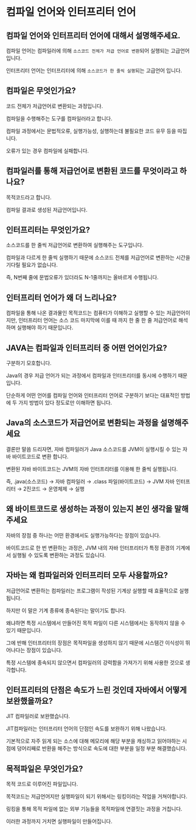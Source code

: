 # 컴파일 언어와 인터프리터 언어

## 컴파일 언어와 인터프리터 언어에 대해서 설명해주세요.

컴파일 언어는 컴파일러에 의해 `소스코드 전체가 저급 언어로 변환`되어 실행되는 고급언어 입니다.

인터프리터 언어는 인터프리터에 의해 `소스코드가 한 줄씩 실행`되는 고급언어 입니다.

## 컴파일은 무엇인가요?

코드 전체가 저급언어로 변환되는 과정입니다.

컴파일을 수행해주는 도구를 컴파일러라고 합니다.

컴파일 과정에서는 문법적오류, 실행가능성, 실행하는데 불필요한 코드 유무 등을 따집니다.

오류가 있는 경우 컴파일에 실패합니다.

## 컴파일러를 통해 저급언어로 변환된 코드를 무엇이라고 하나요?

목적코드라고 합니다.

컴파일 결과로 생성된 저급언어입니다.

## 인터프리터는 무엇인가요?

소스코드를 한 줄씩 저급언어로 변환하여 실행해주는 도구입니다.

컴파일과 다르게 한 줄씩 실행하기 때문에 소스코드 전체를 저급언어로 변환하는 시간을 기다릴 필요가 없습니다.

즉, N번째 줄에 문법오류가 있더라도 N-1줄까지는 올바르게 수행됩니다.

## 인터프리터 언어가 왜 더 느리나요?

컴파일을 통해 나온 결과물인 목적코드는 컴퓨터가 이해하고 실행할 수 있는 저급언어이지만, 인터프리터 언어는 소스 코드 마지막에 이를 때 까지 한 줄 한 줄 저급언어로 해석하며 실행해야 하기 때문입니다.

## JAVA는 컴파일과 인터프리터 중 어떤 언어인가요?

구분하기 모호합니다.

Java의 경우 저급 언어가 되는 과정에서 컴파일과 인터프리터를 동시에 수행하기 때문입니다.

단순하게 어떤 언어를 컴파일 언어와 인터프리터 언어로 구분하기 보다는 대표적인 방법에 두 가지 방법이 있다 정도로만 이해하면 됩니다.

## Java의 소스코드가 저급언어로 변환되는 과정을 설명해주세요

결론만 말씀 드리자면, 자바 컴파일러가 Java 소스코드를 JVM이 실행시킬 수 있는 자바 바이트코드로 변환 합니다.

변환된 자바 바이트코드는 JVM의 자바 인터프리터를 이용해 한 줄씩 실행됩니다.

즉,  .java(소스코드) → 자바 컴파일러 → .class 파일(바이트코드) → JVM 자바 인터프리터 → 2진코드 → 운영체제 → 실행

## 왜 바이트코드로 생성하는 과정이 있는지 본인 생각을 말해주세요

자바의 장점 중 하나는 어떤 환경에서도 실행가능하다는 장점이 있습니다.

바이트코드로 한 번 변환하는 과정은, JVM 내의 자바 인터프리터가 특정 환경의 기계에서 실행될 수 있도록 변환하는 과정도 있습니다.

## 자바는 왜 컴파일러와 인터프리터 모두 사용할까요?

저급언어로 변환하는 컴파일러는 프로그램이 작성된 기계상 실행할 때 효율적으로 실행됩니다.

하지만 이 말은 기계 종류에 종속된다는 말이기도 합니다.

왜냐하면 특정 시스템에서 만들어진 목적 파일이 다른 시스템에서는 동작하지 않을 수 있기 때문입니다.

그에 반해 인터프리터의 장점은 목적파일을 생성하지 않기 때문에 시스템간 이식성이 뛰어나다는 장점이 있습니다.

특정 시스템에 종속되지 않으면서 컴파일러의 강력함을 가져가기 위해 사용한 것으로 생각합니다.

## 인터프리터의 단점은 속도가 느린 것인데 자바에서 어떻게 보완했을까요?

JIT 컴파일러로 보완했습니다.

JIT컴파일러는 인터프리터 언어의 단점인 속도를 보완하기 위해 나왔습니다.

기본적으로 자주 읽게 되는 소스에 대해 메모리에 해당 부분을 캐싱하고 읽어야하는 시점에 덩어리째로 반환을 해주는 방식으로 속도에 대한 부분을 일정 부분 해결했습니다.

## 목적파일은 무엇인가요?

목적 코드로 이루어진 파일입니다.

목적코드는 저급언어지만 실행파일이 되기 위해서는 링킹이라는 작업을 거쳐야합니다.

링킹을 통해 목적 파일에 없는 외부 기능들을 목적파일에 연결짓는 과정을 거칩니다.

이러한 과정까지 거치면 실행파일이 만들어집니다.